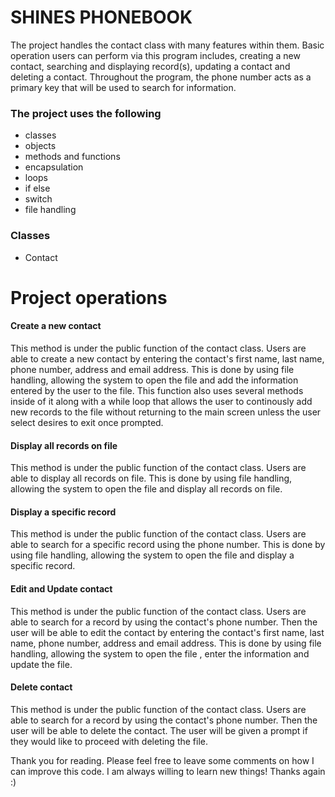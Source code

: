 # SHINES PHONEBOOK  

The project handles the contact class with many features within them. 
Basic operation users can perform via this program includes, creating a new contact, 
searching and displaying record(s), updating a contact and  deleting a contact. Throughout the 
program, the phone number acts as a primary key that will be used to search for information.

### The project uses the following 
 - classes
 - objects
 - methods and functions
 - encapsulation
 - loops 
 - if else
 - switch
 - file handling
 
 ### Classes
 - Contact

# Project operations

#### Create a new contact
This method is under the public function of the contact class. Users are able to create a new contact by 
entering the contact's first name, last name, phone number, address and email address. 
This is done by using file handling, allowing the system to open the file and add the information
entered by the user to the file. This function also uses several methods inside of it along with a while loop
that allows the user to continously add new records to the file without returning to the main screen
unless the user select desires to exit once prompted.


#### Display all records on file
This method is under the public function of the contact class. Users are able to 
display all records on file. This is done by using file handling, allowing the system to open the file and 
display all records on file. 


#### Display a specific record
This method is under the public function of the contact class. Users are able to 
search for a specific record using the phone number. 
This is done by using file handling, allowing the system to open the file and 
display a specific record.

#### Edit and Update contact
This method is under the public function of the contact class. Users are able to search for
a record by using the contact's phone number. Then the user will be able to edit the contact by 
entering the contact's first name, last name, phone number, address and email address. 
This is done by using file handling, allowing the system to open the file , enter the information and 
update the file.
 
 #### Delete contact
This method is under the public function of the contact class. Users are able to search for
a record by using the contact's phone number. Then the user will be able to delete the contact. The user will be given a
prompt if they would like to proceed with deleting the file.

Thank you for reading.
Please feel free to leave some comments on how I can improve this code.
I am always willing to learn new things!
Thanks again :)

